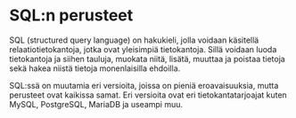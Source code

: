 # SQL:n perusteet

SQL (structured query language) on hakukieli, jolla voidaan käsitellä relaatiotietokantoja, jotka ovat yleisimpiä tietokantoja. Sillä voidaan luoda tietokantoja ja siihen tauluja, muokata niitä, lisätä, muuttaa ja poistaa tietoja sekä hakea niistä tietoja monenlaisilla ehdoilla.

SQL:ssä on muutamia eri versioita, joissa on pieniä eroavaisuuksia, mutta perusteet ovat kaikissa samat. Eri versioita ovat eri tietokantatarjoajat kuten MySQL, PostgreSQL, MariaDB ja useampi muu.